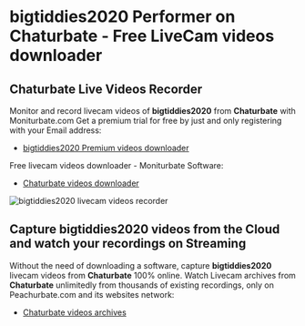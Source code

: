 # bigtiddies2020 Performer on Chaturbate - Free LiveCam videos downloader

## Chaturbate Live Videos Recorder

Monitor and record livecam videos of **bigtiddies2020** from **Chaturbate** with Moniturbate.com
Get a premium trial for free by just and only registering with your Email address:
* [bigtiddies2020 Premium videos downloader](https://moniturbate.com/request-demo-licence-key.html)

Free livecam videos downloader - Moniturbate Software:
* [Chaturbate videos downloader](https://moniturbate.com/moniturbate-download-software.html)

![bigtiddies2020 livecam videos recorder](https://peachurnet.com/templates/moniturbate-software.png)


## Capture bigtiddies2020 videos from the Cloud and watch your recordings on Streaming

Without the need of downloading a software, capture **bigtiddies2020** livecam videos from **Chaturbate** 100% online.
Watch Livecam archives from **Chaturbate** unlimitedly from thousands of existing recordings, only on Peachurbate.com and its websites network:
* [Chaturbate videos archives](https://peachurnet.com/)